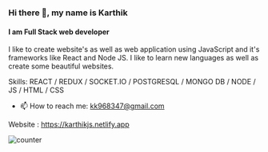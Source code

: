### Hi there 👋, my name is Karthik
#### I am Full Stack web developer
I like to create website's as well as web application using JavaScript and it's frameworks like React and Node JS.
I like to learn new languages as well as create some beautiful websites.

Skills:   REACT / REDUX / SOCKET.IO / POSTGRESQL / MONGO DB / NODE / JS / HTML / CSS 

 

- 📫 How to reach me: kk968347@gmail.com 

Website : https://karthikjs.netlify.app
 
 ![counter](https://[YOUR_ENDPOINT].m.pipedream.net)
<!--   

![GitHub stats](https://github-readme-stats.vercel.app/api?username=karthikq&show_icons=true)  

![Profile views](https://gpvc.arturio.dev/karthikq)  
 -->
